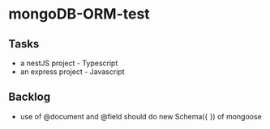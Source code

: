 # mongoDB-ORM-test

## Tasks

- a nestJS project - Typescript
- an express project - Javascript

## Backlog

- use of @document and @field should do new Schema({ }) of mongoose
